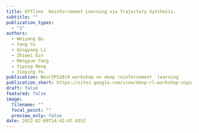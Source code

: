 ```yaml
---
title: Offline  Reinforcement Learning via Trajectory Synthesis.
subtitle: ""
publication_types:
  - "1"
authors:
  - Weiyang Qu
  - Yang Yu
  - Qingyang Li
  - Zhiwei Qin
  - Mengyue Yang
  - Yiping Meng
  - Jieping Ye.
publication: NeurIPS2019 workshop on deep reinforcement  learning
publication_short: https://sites.google.com/view/deep-rl-workshop-nips-2019/home
draft: false
featured: false
image:
  filename: ""
  focal_point: ""
  preview_only: false
date: 2022-02-09T14:42:47.035Z
---
```


